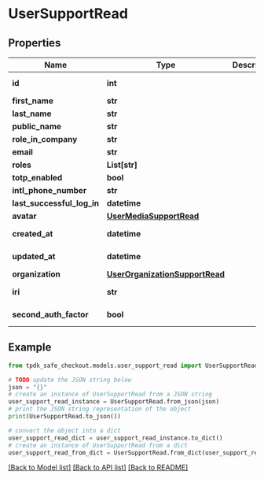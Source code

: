 # UserSupportRead



## Properties

Name | Type | Description | Notes
------------ | ------------- | ------------- | -------------
**id** | **int** |  | [optional] [readonly] 
**first_name** | **str** |  | [optional] 
**last_name** | **str** |  | [optional] 
**public_name** | **str** |  | [optional] 
**role_in_company** | **str** |  | [optional] 
**email** | **str** |  | [optional] 
**roles** | **List[str]** |  | 
**totp_enabled** | **bool** |  | [optional] 
**intl_phone_number** | **str** |  | [optional] 
**last_successful_log_in** | **datetime** |  | [optional] 
**avatar** | [**UserMediaSupportRead**](UserMediaSupportRead.md) |  | [optional] 
**created_at** | **datetime** |  | [optional] [readonly] 
**updated_at** | **datetime** |  | [optional] [readonly] 
**organization** | [**UserOrganizationSupportRead**](UserOrganizationSupportRead.md) |  | [optional] 
**iri** | **str** |  | [optional] [readonly] 
**second_auth_factor** | **bool** |  | [optional] [readonly] 

## Example

```python
from tpdk_safe_checkout.models.user_support_read import UserSupportRead

# TODO update the JSON string below
json = "{}"
# create an instance of UserSupportRead from a JSON string
user_support_read_instance = UserSupportRead.from_json(json)
# print the JSON string representation of the object
print(UserSupportRead.to_json())

# convert the object into a dict
user_support_read_dict = user_support_read_instance.to_dict()
# create an instance of UserSupportRead from a dict
user_support_read_from_dict = UserSupportRead.from_dict(user_support_read_dict)
```
[[Back to Model list]](../README.md#documentation-for-models) [[Back to API list]](../README.md#documentation-for-api-endpoints) [[Back to README]](../README.md)


